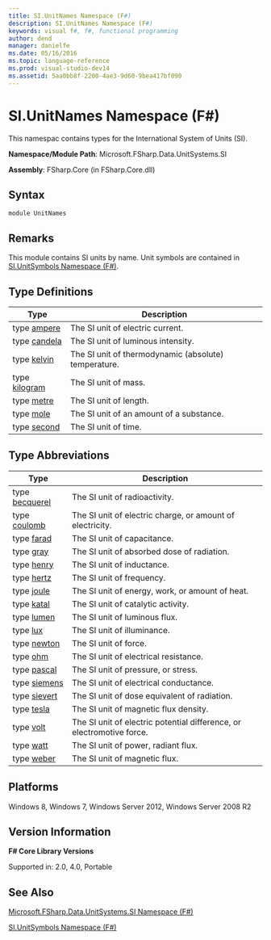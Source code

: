 ```yaml
---
title: SI.UnitNames Namespace (F#)
description: SI.UnitNames Namespace (F#)
keywords: visual f#, f#, functional programming
author: dend
manager: danielfe
ms.date: 05/16/2016
ms.topic: language-reference
ms.prod: visual-studio-dev14
ms.assetid: 5aa0bb8f-2200-4ae3-9d60-9bea417bf090 
---
```


# SI.UnitNames Namespace (F#)

This namespac contains types for the International System of Units (SI).

**Namespace/Module Path**: Microsoft.FSharp.Data.UnitSystems.SI

**Assembly**: FSharp.Core (in FSharp.Core.dll)


## Syntax

```
module UnitNames
```

## Remarks
This module contains SI units by name. Unit symbols are contained in [SI.UnitSymbols Namespace &#40;F&#35;&#41;](SI.UnitSymbols-Namespace-%5BFSharp%5D.md).


## Type Definitions


|Type|Description|
|----|-----------|
|type [ampere](https://msdn.microsoft.com/library/831db12b-b3a0-4faa-8378-458e685c5b5c)|The SI unit of electric current.|
|type [candela](https://msdn.microsoft.com/library/2202fa6a-766f-4942-9036-74e3026938d6)|The SI unit of luminous intensity.|
|type [kelvin](https://msdn.microsoft.com/library/3817bf1a-b7a2-4006-bc0c-025d678e6b2c)|The SI unit of thermodynamic (absolute) temperature.|
|type [kilogram](https://msdn.microsoft.com/library/cedabb88-38e8-483a-8322-98f035d282a5)|The SI unit of mass.|
|type [metre](https://msdn.microsoft.com/library/1d6c9197-2bda-49fb-b3c2-2f27af3ef010)|The SI unit of length.|
|type [mole](https://msdn.microsoft.com/library/e00829bd-cdda-4f54-9c8a-18cb067ba9dd)|The SI unit of an amount of a substance.|
|type [second](https://msdn.microsoft.com/library/b6ceda81-7b8f-4842-bef0-a4269b44c536)|The SI unit of time.|

## Type Abbreviations


|Type|Description|
|----|-----------|
|type [becquerel](https://msdn.microsoft.com/library/f6e0b4d8-f28a-46df-a772-93ed0a6ac888)|The SI unit of radioactivity.|
|type [coulomb](https://msdn.microsoft.com/library/2460fe78-24c9-4054-ae76-b96b04e33ba2)|The SI unit of electric charge, or amount of electricity.|
|type [farad](https://msdn.microsoft.com/library/9e7869d7-7669-4ed1-999d-c1b58695c5dd)|The SI unit of capacitance.|
|type [gray](https://msdn.microsoft.com/library/f25d1878-3275-4ab6-8ac8-f65bf36c7975)|The SI unit of absorbed dose of radiation.|
|type [henry](https://msdn.microsoft.com/library/f3a65b1a-6949-4ae7-bdf5-fded7558dcf6)|The SI unit of inductance.|
|type [hertz](https://msdn.microsoft.com/library/59fa8c8e-1800-4663-9d17-34eb2af7311b)|The SI unit of frequency.|
|type [joule](https://msdn.microsoft.com/library/1a12eb97-2c0d-490d-a8f7-f2e19bbf2e3c)|The SI unit of energy, work, or amount of heat.|
|type [katal](https://msdn.microsoft.com/library/aa461c01-c642-4143-82df-e21fcd7305ab)|The SI unit of catalytic activity.|
|type [lumen](https://msdn.microsoft.com/library/0a63fc1b-d3f1-4edf-95fb-9ddbd63f0fa0)|The SI unit of luminous flux.|
|type [lux](https://msdn.microsoft.com/library/74224def-1eea-4f1f-8f8b-6a1d5aa45035)|The SI unit of illuminance.|
|type [newton](https://msdn.microsoft.com/library/f8c0f1b5-58b3-4c7c-904e-26862dc1292f)|The SI unit of force.|
|type [ohm](https://msdn.microsoft.com/library/d24ad21f-5ad3-4f80-9392-a6b48548561d)|The SI unit of electrical resistance.|
|type [pascal](https://msdn.microsoft.com/library/3ebe2f0c-cba3-4d61-ae7e-c2c3063fc9b2)|The SI unit of pressure, or stress.|
|type [siemens](https://msdn.microsoft.com/library/a0ec9042-2dee-4de3-b83c-bf14e69648b1)|The SI unit of electrical conductance.|
|type [sievert](https://msdn.microsoft.com/library/4a8ae081-c0b9-4d43-a4bf-f68141a427e7)|The SI unit of dose equivalent of radiation.|
|type [tesla](https://msdn.microsoft.com/library/f8feb14a-b488-439c-b565-7f2e46e645df)|The SI unit of magnetic flux density.|
|type [volt](https://msdn.microsoft.com/library/8bd87a74-e517-43c6-814c-cc4c65c46db0)|The SI unit of electric potential difference, or electromotive force.|
|type [watt](https://msdn.microsoft.com/library/d94da070-cea6-445c-9e24-77a41f367946)|The SI unit of power, radiant flux.|
|type [weber](https://msdn.microsoft.com/library/cb830369-f0d0-459b-8a7c-297151bdba96)|The SI unit of magnetic flux.|

## Platforms
Windows 8, Windows 7, Windows Server 2012, Windows Server 2008 R2


## Version Information
**F# Core Library Versions**

Supported in: 2.0, 4.0, Portable




## See Also
[Microsoft.FSharp.Data.UnitSystems.SI Namespace &#40;F&#35;&#41;](Microsoft.FSharp.Data.UnitSystems.SI-Namespace-%5BFSharp%5D.md)

[SI.UnitSymbols Namespace &#40;F&#35;&#41;](SI.UnitSymbols-Namespace-%5BFSharp%5D.md)

